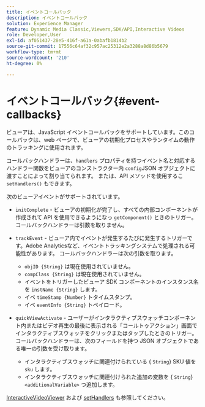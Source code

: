 ```yaml
---
title: イベントコールバック
description: イベントコールバック
solution: Experience Manager
feature: Dynamic Media Classic,Viewers,SDK/API,Interactive Videos
role: Developer,User
exl-id: af051437-28e5-416f-a61a-0abafb1814b2
source-git-commit: 17556c64af32c957ac25312e2a3288a8d86b5679
workflow-type: tm+mt
source-wordcount: '210'
ht-degree: 0%

---
```


# イベントコールバック{#event-callbacks}

ビューアは、JavaScript イベントコールバックをサポートしています。このコールバックは、web ページで、ビューアの初期化プロセスやランタイムの動作のトラッキングに使用されます。

コールバックハンドラーは、`handlers` プロパティを持つイベント名と対応するハンドラー関数をビューアのコンストラクター内 `config`JSON オブジェクトに渡すことによって割り当てられます。 または、API メソッドを使用するこ `setHandlers()` もできます。

次のビューアイベントがサポートされています。

* `initComplete` - ビューアの初期化が完了し、すべての内部コンポーネントが作成されて API を使用できるようになっ `getComponent()` ときのトリガー。 コールバックハンドラーは引数を取りません。
* `trackEvent` - ビューア内でイベントが発生するたびに発生するトリガーです。Adobe Analyticsなど、イベントトラッキングシステムで処理される可能性があります。 コールバックハンドラーは次の引数を取ります。

   * `objID {String}` は現在使用されていません。
   * `compClass {String}` は現在使用されていません。
   * イベントをトリガーしたビューア SDK コンポーネントのインスタンス名を `instName {String}` します。
   * イベ `timeStamp {Number}` トタイムスタンプ。
   * イベ `eventInfo {String}` トペイロード。

* `quickViewActivate` - ユーザーがインタラクティブスウォッチコンポーネント内またはビデオ再生の最後に表示される「コールトゥアクション」画面でインタラクティブスウォッチをクリックまたはタップしたときのトリガー。 コールバックハンドラーは、次のフィールドを持つ JSON オブジェクトである唯一の引数を受け取ります。

   * インタラクティブスウォッチに関連付けられている { `String`} SKU 値を `sku` します。
   * インタラクティブスウォッチに関連付けられた追加の変数を { `String`}`<additionalVariable>` つ追加します。

[InteractiveVideoViewer](../../c-html5-aem-asset-viewers/c-html5-aem-int-video/c-html5-aem-int-video-javascriptapiref/r-html5-aem-int-video-javascriptapiref-interactivevideo.md#reference-bd16cadc0c054fafb0db4994741d47cd) および [setHandlers](../../c-html5-aem-asset-viewers/c-html5-aem-int-video/c-html5-aem-int-video-javascriptapiref/r-html5-aem-int-video-javascriptapiref-sethandlers.md#reference-d76f126ac4354dc282e56afd49a0c643) も参照してください。
